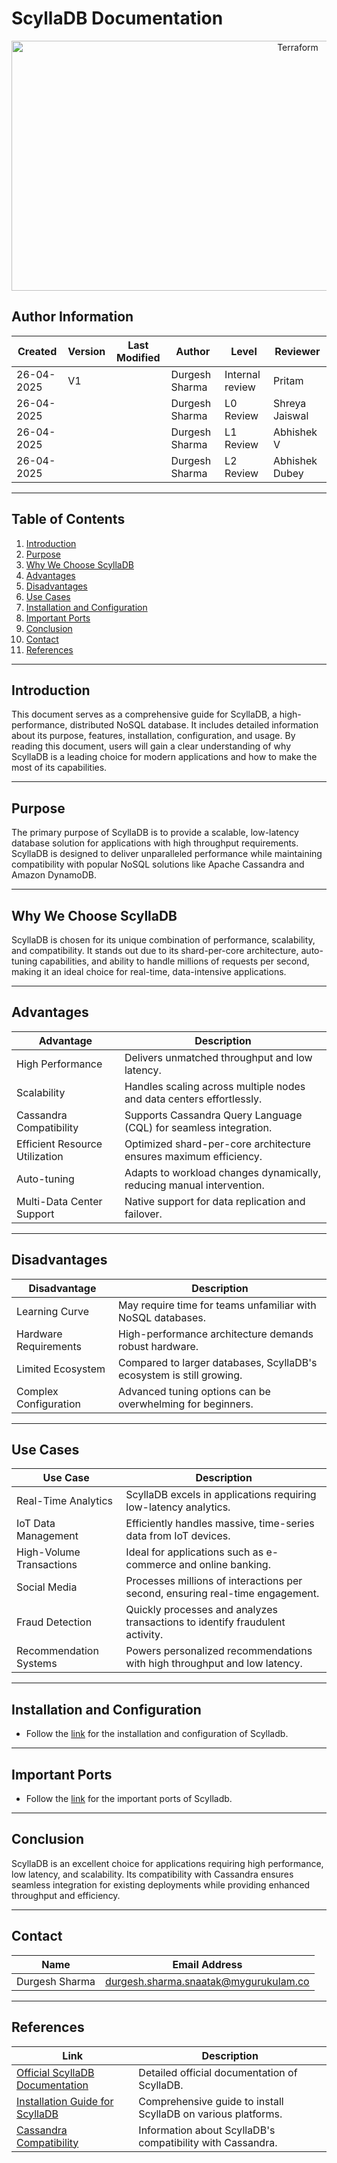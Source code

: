 # ScyllaDB Documentation

<div align="center">
    <img width="900" Height="400" alt="Terraform" src="https://www.scylladb.com/wp-content/uploads/1200x675-x-license-change-2024.jpg">
</div>

## Author Information

| **Created**       | **Version** | **Last Modified** | **Author**        | **Level**            | **Reviewer**  |
|--------------------|-------------|-------------------|-------------------|----------------------|---------------|
|   26-04-2025       |     V1      |                   |  Durgesh Sharma   | Internal review      | Pritam        |
|   26-04-2025       |             |                   |  Durgesh Sharma   | L0 Review            | Shreya Jaiswal|
|   26-04-2025       |             |                   |  Durgesh Sharma   | L1 Review            | Abhishek V    |
|   26-04-2025       |             |                   |  Durgesh Sharma   | L2 Review            | Abhishek Dubey    |

---

## Table of Contents

1. [Introduction](#introduction)
2. [Purpose](#purpose)
3. [Why We Choose ScyllaDB](#why-we-choose-scylladb)
4. [Advantages](#advantages)
5. [Disadvantages](#disadvantages)
6. [Use Cases](#use-cases)
7. [Installation and Configuration](#installation-and-configuration)
8. [Important Ports](#important-ports)
9. [Conclusion](#conclusion)
10. [Contact](#contact)
11. [References](#references)

---

## Introduction

This document serves as a comprehensive guide for ScyllaDB, a high-performance, distributed NoSQL database. It includes detailed information about its purpose, features, installation, configuration, and usage. By reading this document, users will gain a clear understanding of why ScyllaDB is a leading choice for modern applications and how to make the most of its capabilities.

---

## Purpose

The primary purpose of ScyllaDB is to provide a scalable, low-latency database solution for applications with high throughput requirements. ScyllaDB is designed to deliver unparalleled performance while maintaining compatibility with popular NoSQL solutions like Apache Cassandra and Amazon DynamoDB.

---

## Why We Choose ScyllaDB

ScyllaDB is chosen for its unique combination of performance, scalability, and compatibility. It stands out due to its shard-per-core architecture, auto-tuning capabilities, and ability to handle millions of requests per second, making it an ideal choice for real-time, data-intensive applications.

---

## Advantages

| **Advantage**                    | **Description**                                                                 |
|-----------------------------------|---------------------------------------------------------------------------------|
| High Performance                  | Delivers unmatched throughput and low latency.                                  |
| Scalability                       | Handles scaling across multiple nodes and data centers effortlessly.           |
| Cassandra Compatibility           | Supports Cassandra Query Language (CQL) for seamless integration.              |
| Efficient Resource Utilization    | Optimized shard-per-core architecture ensures maximum efficiency.              |
| Auto-tuning                       | Adapts to workload changes dynamically, reducing manual intervention.          |
| Multi-Data Center Support         | Native support for data replication and failover.                              |

---

## Disadvantages

| **Disadvantage**                  | **Description**                                                                 |
|-----------------------------------|---------------------------------------------------------------------------------|
| Learning Curve                    | May require time for teams unfamiliar with NoSQL databases.                    |
| Hardware Requirements             | High-performance architecture demands robust hardware.                         |
| Limited Ecosystem                 | Compared to larger databases, ScyllaDB's ecosystem is still growing.           |
| Complex Configuration             | Advanced tuning options can be overwhelming for beginners.                     |

---

## Use Cases

| **Use Case**                      | **Description**                                                                 |
|-----------------------------------|---------------------------------------------------------------------------------|
| Real-Time Analytics               | ScyllaDB excels in applications requiring low-latency analytics.               |
| IoT Data Management               | Efficiently handles massive, time-series data from IoT devices.                |
| High-Volume Transactions          | Ideal for applications such as e-commerce and online banking.                  |
| Social Media                      | Processes millions of interactions per second, ensuring real-time engagement.  |
| Fraud Detection                   | Quickly processes and analyzes transactions to identify fraudulent activity.   |
| Recommendation Systems            | Powers personalized recommendations with high throughput and low latency.      |

---

## Installation and Configuration

- Follow the [link](https://github.com/snaatak-Downtime-Crew/Documentation/blob/SCRUMS-88-Adil/ot-ms-understanding/scylladb/poc/README.md) for the installation and configuration of Scylladb.

---


## Important Ports

- Follow the [link](https://github.com/snaatak-Downtime-Crew/Documentation/blob/SCRUMS-88-Adil/ot-ms-understanding/scylladb/poc/README.md#important-ports) for the important ports of Scylladb.

---

## Conclusion

ScyllaDB is an excellent choice for applications requiring high performance, low latency, and scalability. Its compatibility with Cassandra ensures seamless integration for existing deployments while providing enhanced throughput and efficiency.

---

## Contact

| **Name**           | **Email Address**                                 |
|---------------------|--------------------------------------------------|
| Durgesh Sharma      | durgesh.sharma.snaatak@mygurukulam.co                                         |

---

## References

| **Link**                                             | **Description**                                              |
|------------------------------------------------------|--------------------------------------------------------------|
| [Official ScyllaDB Documentation](https://www.scylladb.com/documentation/) | Detailed official documentation of ScyllaDB.                 |
| [Installation Guide for ScyllaDB](https://github.com/snaatak-Downtime-Crew/Documentation/blob/SCRUMS-88-Adil/ot-ms-understanding/scylladb/poc/README.md)      | Comprehensive guide to install ScyllaDB on various platforms. |
| [Cassandra Compatibility](https://www.scylladb.com/cassandra-compatibility/) | Information about ScyllaDB's compatibility with Cassandra.   |
